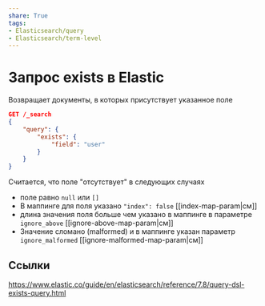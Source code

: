 ```yaml
---
share: True
tags: 
- Elasticsearch/query
- Elasticsearch/term-level
---
```

# Запрос exists в Elastic
Возвращает документы, в которых присутствует указанное поле
```json
GET /_search 
{ 
	"query": { 
		"exists": { 
			"field": "user" 
		} 
	} 
}
```

Считается, что поле "отсутствует" в следующих случаях
- поле равно `null` или `[]`
- В маппинге для поля указано `"index": false` [[index-map-param|см]]
- длина значения поля больше чем указано в маппинге в параметре `ignore_above` [[ignore-above-map-param|см]]
- Значение сломано (malformed) и в маппинге указан параметр `ignore_malformed` [[ignore-malformed-map-param|см]]
## Ссылки
https://www.elastic.co/guide/en/elasticsearch/reference/7.8/query-dsl-exists-query.html